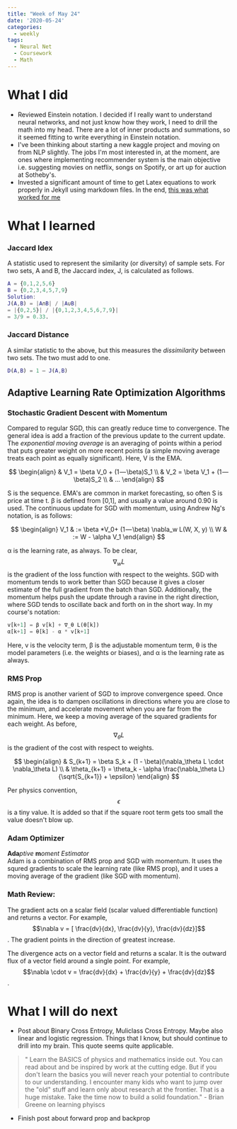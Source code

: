 ```yaml
---
title: "Week of May 24"
date: '2020-05-24'
categories:
  - weekly
tags:
  - Neural Net
  - Coursework
  - Math
---
```


# What I did

- Reviewed Einstein notation. I decided if I really want to understand neural networks, and not just know how they work, I need to drill the math into my head. There are a lot of inner products and summations, so it seemed fitting to write everything in Einstein notation.
- I've been thinking about starting a new kaggle project and moving on from NLP slightly. The jobs I'm most interested in, at the moment, are ones where implementing recommender system is the main objective i.e. suggesting movies on netflix, songs on Spotify, or art up for auction at Sotheby's.
- Invested a significant amount of time to get Latex equations to work properly in Jekyll using markdown files. In the end, [this was what worked for me](https://lyk6756.github.io/2016/11/25/write_latex_equations.html)


# What I learned

### **Jaccard Idex**

A statistic used to represent the similarity (or diversity) of sample sets. For two sets, A and B, the Jaccard index, J, is calculated as follows.

```matlab
A = {0,1,2,5,6}
B = {0,2,3,4,5,7,9}
Solution:
J(A,B) = |A∩B| / |A∪B|
= |{0,2,5}| / |{0,1,2,3,4,5,6,7,9}|
= 3/9 = 0.33.
```

### **Jaccard Distance**

A similar statistic to the above, but this measures the *dissimilarity* between two sets. The two must add to one.

```matlab
D(A,B) = 1 – J(A,B)
```

## Adaptive Learning Rate Optimization Algorithms

### **Stochastic Gradient Descent with Momentum**

 Compared to regular SGD, this can greatly reduce time to convergence. The general idea is add a fraction of the previous update to the current update. The *exponential moving average* is an averaging of points within a period that puts greater weight on more recent points (a simple moving average treats each point as equally significant). Here, V is the EMA.

$$
\begin{align}
& V_1 = \beta V_0 + (1 — \beta)S_1 \\
& V_2 = \beta V_1 + (1 — \beta)S_2 \\
& ...
\end{align}
$$

S is the sequence. EMA's are common in market forecasting, so often S is price at time t.
β is defined from [0,1], and usually a value around 0.90 is used. The continuous update for SGD with momentum, using Andrew Ng's notation, is as follows:

$$
\begin{align}
V_1 & := \beta *V_0+ (1 — \beta) \nabla_w L(W, X, y) \\
W & := W - \alpha V_1
\end{align}
$$

α is the learning rate, as always. To be clear, $$\nabla_w L$$ is the gradient of the loss function with respect to the weights.
SGD with momentum tends to work better than SGD because it gives a closer estimate of the full gradient from the batch than SGD. Additionally, the momentum helps push the update through a ravine in the right direction, where SGD tends to oscillate back and forth on in the short way. In my course's notation:

```python
v[k+1] = β v[k] + ∇_θ L(θ[k])
α[k+1] = θ[k] - α * v[k+1]
```

Here, v is the velocity term, β is the adjustable momentum term, θ is the model parameters (i.e. the weights or biases), and α is the learning rate as always.

### **RMS Prop**

RMS prop is another varient of SGD to improve convergence speed. Once again, the idea is to dampen oscillations in directions where you are close to the minimum, and accelerate movement when you are far from the minimum. Here, we keep a moving average of the squared gradients for each weight. As before, $$\nabla_\theta L$$ is the gradient of the cost with respect to weights.

$$
\begin{align}
& S_{k+1} = \beta S_k + (1 - \beta)(\nabla_\theta L \cdot \nabla_\theta L) \\
& \theta_{k+1} = \theta_k - \alpha \frac{\nabla_\theta L}{\sqrt{S_{k+1}} + \epsilon}
\end{align}
$$

Per physics convention, $$\epsilon$$ is a tiny value. It is added so that if the square root term gets too small the value doesn't blow up.

### **Adam Optimizer**

**Ada***ptive* **m***oment Estimator*  
Adam is a combination of RMS prop and SGD with momentum. It uses the squred gradients to scale the learning rate (like RMS prop), and it uses a moving average of the gradient (like SGD with momentum).

### **Math Review:**

The gradient acts on a scalar field (scalar valued differentiable function) and returns a vector. For example, $$\nabla v = [ \frac{dv}{dx}, \frac{dv}{y}, \frac{dv}{dz}]$$. The gradient points in the direction of greatest increase.

The divergence acts on a vector field and returns a scalar. It is the outward flux of a vector field around a single point. For example, $$\nabla \cdot v = \frac{dv}{dx} + \frac{dv}{y} + \frac{dv}{dz}$$.

# What I will do next

- Post about Binary Cross Entropy, Muliclass Cross Entropy. Maybe also linear and logistic regression. Things that I know, but should continue to drill into my brain. This quote seems quite applicable.

>" Learn the BASICS of physics and mathematics inside out. You can read about and be inspired by work at the cutting edge. But if you don't learn the basics you will never reach your potential to contribute to our understanding. I encounter many kids who want to jump over the "old" stuff and learn only about research at the frontier. That is a huge mistake. Take the time now to build a solid foundation." - Brian Greene on learning phyiscs

- Finish post about forward prop and backprop
